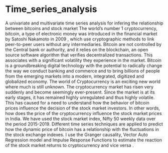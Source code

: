 # Time_series_analysis
A univariate and multivariate time series analysis for infering the relationship between bitcoins and stock market
The world’s number 1 cryptocurrency, bitcoin, a type of electronic money was introduced in the financial market by Satoshi Nakamoto in 2009 , which use cryptographic methods to link peer-to-peer users without any intermediaries. Bitcoin are not controlled by the Central bank or authority, and it relies on the blockchain, an open source software algorithm that verifies decentralized transactions. This associates with a significant volatility they experience in the market. Bitcoin is a groundbreaking digital technology with the potential to radically change the way we conduct banking and commerce and to bring billions of people from the emerging markets into a modern, integrated, digitized and globalized economy.
The world of Cryptocurrency is an exciting new world where much is still unknown. The cryptocurrency market has risen very suddenly and become seemingly ever-present. Since the market is at its early stages, it has remained highly unregulated and thus highly volatile.
This has caused for a need to understand how the behavior of bitcoin prices influence the decision of the stock market investors. In other words, how does the price of the cryptocurrency influence the stock market prices in India. We have used the stock market index, Nifty 50 weekly data over the period 2015-2019. Different time series techniques are applied to predict how the dynamic price of bitcoin has a relationship with the fluctuations in the stock exchange indexes. 
I use the Granger causality, Vector Auto Regression model and Impulse Response Functions to estimate the reaction of the stock market returns  to cryptocurrency and vice versa .
